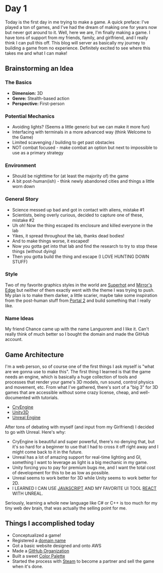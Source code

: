 # Day 1

Today is the first day in me trying to make a game. A quick preface: I've played a ton of games,
and I've had the dream of making one for years now but never got around to it. Well, here we are,
I'm finally making a game. I have tons of support from my friends, family, and girlfriend, and I
really think I can pull this off. This blog will server as basically my journey to building a
game from no experience. Definitely excited to see where this takes me and what I can make!

## Brainstorming an Idea

### The Basics

* **Dimension:** 3D
* **Genre:** Stealth-based action
* **Perspective:** First-person

### Potential Mechanics
* Avoiding lights? (Seems a little generic but we can make it more fun)
* Interfacing with terminals in a more advanced way (think Welcome to the Game)
* Limited scavenging / building to get past obstacles
* NOT combat focused - make combat an option but next to impossible to use as a primary strategy

### Environment
* Should be nighttime for (at least the majority of) the game
* A bit post-human(ish) - think newly abandoned cities and things a little worn down

### General Story
* Science messed up bad and got in contact with aliens, mistake #1
* Scientists, being overly curious, decided to capture one of these, mistake #2
* Uh oh! Now the thing escaped its enclosure and killed everyone in the lab
* Yikes, it spread throughout the lab, thanks dead bodies!
* And to make things worse, it escaped!
* Now you gotta get into that lab and find the research to try to stop these things (without dying)
* Then you gotta build the thing and escape (I LOVE HUNTING DOWN STUFF)

### Style

Two of my favorite graphics styles in the world are [Superhot](https://superhotgame.com/) and
[Mirror's Edge](http://www.mirrorsedge.com/) but neither of them exactly went with the theme I
was trying to push. My plan is to make them darker, a little scarier, maybe take some inspiration
from the post-human stuff from [Portal 2](http://www.thinkwithportals.com/) and build something
that I really like.

### Name Ideas

My friend Chance came up with the name Languorem and I like it. Can't really think of much better
so I bought the domain and made the GitHub account.

## Game Architecture

I'm a web person, so of course one of the first things I ask myself is "what are we gonna use to
make this". The first thing I learned is that the game needs an engine, which is basically a huge
collection of tools and processes that render your game's 3D models, run sound, control physics
and movement, etc. From what I've gathered, there's sort of a "big 3" for 3D games that are
accessible without some crazy license, cheap, and well-documented with tutorials.

* [CryEngine](https://www.cryengine.com)
* [Unity3D](https://unity3d.com/)
* [Unreal Engine](https://www.unrealengine.com)

After tons of debating with myself (and input from my Girlfriend) I decided to go with Unreal.
Here's why:

* CryEngine is beautiful and super powerful, there's no denying that, but it's so hard for a
beginner to use that I had to cross it off right away and I might come back to it in the future.
* Unreal has a lot of amazing support for real-time lighting and GI, something I want to leverage
as light is a big mechanic in my game.
* Unity forcing you to pay for premium bugs me, and I want the total cost of development for this
to be as low as possible.
* Unreal seems to work better for 3D while Unity seems to work better for 2D.
* I LEARNED I CAN USE [JAVASCRIPT](https://github.com/ncsoft/Unreal.js/) AND MY FAVORITE UI TOOL
[REACT](https://github.com/ncsoft/React-UMG) WITH UNREAL.

Seriously, learning a whole new language like C# or C++ is too much for my tiny web dev brain, that
was actually the selling point for me.

## Things I accomplished today

* Conceptualized a game!
* Registered a [domain name](https://languorem.com)
* Got a basic website designed and onto AWS
* Made a [GitHub Organization](https://github.com/languoremgame/)
* Built a sweet [Color Palette](https://trendypalettes.com/palette/500)
* Started the process with [Steam](https://partner.steamgames.com/) to become a partner and sell
the game when it's done.
